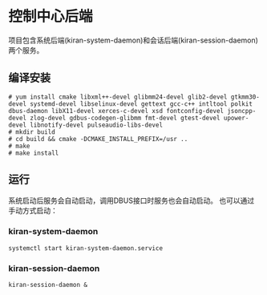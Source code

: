 # 控制中心后端
项目包含系统后端(kiran-system-daemon)和会话后端(kiran-session-daemon)两个服务。

## 编译安装
```
# yum install cmake libxml++-devel glibmm24-devel glib2-devel gtkmm30-devel systemd-devel libselinux-devel gettext gcc-c++ intltool polkit dbus-daemon libX11-devel xerces-c-devel xsd fontconfig-devel jsoncpp-devel zlog-devel gdbus-codegen-glibmm fmt-devel gtest-devel upower-devel libnotify-devel pulseaudio-libs-devel
# mkdir build
# cd build && cmake -DCMAKE_INSTALL_PREFIX=/usr ..
# make
# make install
```

## 运行
系统启动后服务会自动启动，调用DBUS接口时服务也会自动启动。
也可以通过手动方式启动：
### kiran-system-daemon
```
systemctl start kiran-system-daemon.service
```
### kiran-session-daemon
```
kiran-session-daemon &
```
